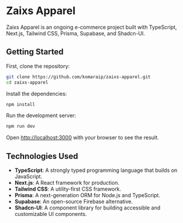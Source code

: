# Zaixs Apparel

Zaixs Apparel is an ongoing e-commerce project built with TypeScript, Next.js, Tailwind CSS, Prisma, Supabase, and Shadcn-UI.

## Getting Started

First, clone the repository:

```bash
git clone https://github.com/komaraip/zaixs-apparel.git
cd zaixs-apparel
```

Install the dependencies:

```bash
npm install
```

Run the development server:

```bash
npm run dev
```

Open [http://localhost:3000](http://localhost:3000) with your browser to see the result.

## Technologies Used

- **TypeScript**: A strongly typed programming language that builds on JavaScript.
- **Next.js**: A React framework for production.
- **Tailwind CSS**: A utility-first CSS framework.
- **Prisma**: A next-generation ORM for Node.js and TypeScript.
- **Supabase**: An open-source Firebase alternative.
- **Shadcn-UI**: A component library for building accessible and customizable UI components.
